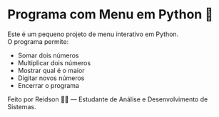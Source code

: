 # Programa com Menu em Python 🐍

Este é um pequeno projeto de menu interativo em Python.  
O programa permite:

- Somar dois números
- Multiplicar dois números
- Mostrar qual é o maior
- Digitar novos números
- Encerrar o programa

Feito por Reidson 👨‍💻 — Estudante de Análise e Desenvolvimento de Sistemas.
